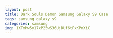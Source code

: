 ```yaml
---
layout: post
title: Dark Souls Demon Samsung Galaxy S9 Case
tags: samsung galaxy s9
categories: samsung
img: 1XTxMw5y17xP25wS36UjDUf6tFxKPmXiC
---
```

